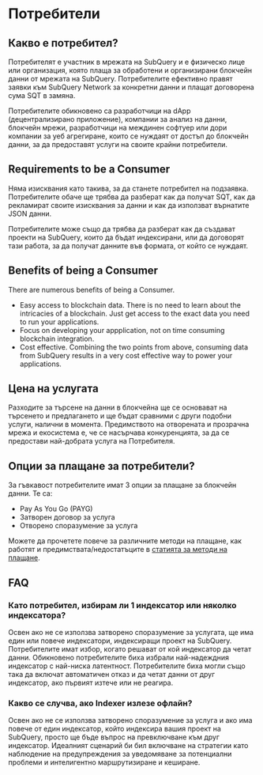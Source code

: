 # Потребители

## Какво е потребител?

Потребителят е участник в мрежата на SubQuery и е физическо лице или организация, която плаща за обработени и организирани блокчейн данни от мрежата на SubQuery. Потребителите ефективно правят заявки към SubQuery Network за конкретни данни и плащат договорена сума SQT в замяна.

Потребителите обикновено са разработчици на dApp (децентрализирано приложение), компании за анализ на данни, блокчейн мрежи, разработчици на междинен софтуер или дори компании за уеб агрегиране, които се нуждаят от достъп до блокчейн данни, за да предоставят услуги на своите крайни потребители.

## Requirements to be a Consumer

Няма изисквания като такива, за да станете потребител на подзаявка. Потребителите обаче ще трябва да разберат как да получат SQT, как да рекламират своите изисквания за данни и как да използват върнатите JSON данни.

Потребителите може също да трябва да разберат как да създават проекти на SubQuery, които да бъдат индексирани, или да договорят тази работа, за да получат данните във формата, от който се нуждаят.

## Benefits of being a Consumer

There are numerous benefits of being a Consumer.
 - Easy access to blockchain data. There is no need to learn about the intricacies of a blockchain. Just get access to the exact data you need to run your applications.
 - Focus on developing your appplication, not on time consuming blockchain integration.
 - Cost effective. Combining the two points from above, consuming data from SubQuery results in a very cost effective way to power your applications.

## Цена на услугата

Разходите за търсене на данни в блокчейна ще се основават на търсенето и предлагането и ще бъдат сравними с други подобни услуги, налични в момента. Предимството на отворената и прозрачна мрежа и екосистема е, че се насърчава конкуренцията, за да се предостави най-добрата услуга на Потребителя.

## Опции за плащане за потребители?

За гъвкавост потребителите имат 3 опции за плащане за блокчейн данни. Те са:

- Pay As You Go (PAYG)
- Затворен договор за услуга
- Отворено споразумение за услуга

Можете да прочетете повече за различните методи на плащане, как работят и предимствата/недостатъците в [статията за методи на плащане](./payment-methods.md).

## FAQ

### Като потребител, избирам ли 1 индексатор или няколко индексатора?

Освен ако не се използва затворено споразумение за услугата, ще има един или повече индексатори, индексиращи проект на SubQuery. Потребителите имат избор, когато решават от кой индексатор да четат данни. Обикновено потребителите биха избрали най-надеждния индексатор с най-ниска латентност. Потребителите биха могли също така да включат автоматичен отказ и да четат данни от друг индексатор, ако първият изтече или не реагира.

### Какво се случва, ако Indexer излезе офлайн?

Освен ако не се използва затворено споразумение за услуга и ако има повече от един индексатор, който индексира вашия проект на SubQuery, просто ще бъде въпрос на превключване към друг индексатор. Идеалният сценарий би бил включване на стратегии като наблюдение на предупреждения за уведомяване за потенциални проблеми и интелигентно маршрутизиране и кеширане.

